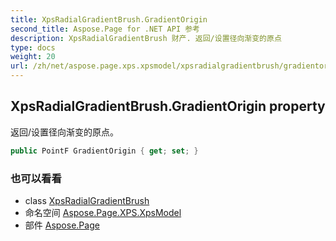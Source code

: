 ```yaml
---
title: XpsRadialGradientBrush.GradientOrigin
second_title: Aspose.Page for .NET API 参考
description: XpsRadialGradientBrush 财产. 返回/设置径向渐变的原点
type: docs
weight: 20
url: /zh/net/aspose.page.xps.xpsmodel/xpsradialgradientbrush/gradientorigin/
---
```

## XpsRadialGradientBrush.GradientOrigin property

返回/设置径向渐变的原点。

```csharp
public PointF GradientOrigin { get; set; }
```

### 也可以看看

* class [XpsRadialGradientBrush](../)
* 命名空间 [Aspose.Page.XPS.XpsModel](../../xpsradialgradientbrush/)
* 部件 [Aspose.Page](../../../)


